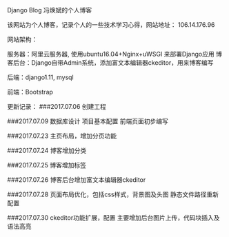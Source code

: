 Django Blog               冯焕斌的个人博客

该网站为个人博客，记录个人的一些技术学习心得，网站地址： 106.14.176.96

网站架构：

服务器：阿里云服务器, 使用ubuntu16.04+Nginx+uWSGI 来部署Django应用
博客后台：Django自带Admin系统，添加富文本编辑器ckeditor，用来博客编写

后端：django1.11, mysql

前端：Bootstrap

更新记录：
###2017.07.06
	创建工程

###2017.07.09
	数据库设计
	项目基本配置
	前端页面初步编写
	
###2017.07.23
	主页布局，增加分页功能
	
###2017.07.24
	博客增加分类
	
###2017.07.25
	博客增加标签

###2017.07.26
	博客后台增加富文本编辑器ckeditor
	
###2017.07.28
	页面布局优化，包括css样式，背景图及头图
	静态文件路径重新配置

###2017.07.30
	ckeditor功能扩展，配置
	主要增加后台图片上传，代码块插入及语法高亮
